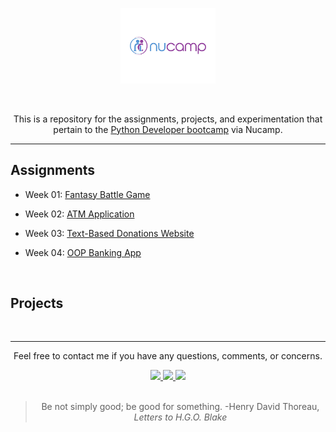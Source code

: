 <!-- HEADER -->
<div align="center">
  <p>
    <img src="nucamp_logo.jpg" width="30%" height="30%">
  </p>
  <br>
  <p>This is a repository for the assignments, projects, and experimentation that pertain to the <a href="https://www.nucamp.co/bootcamp-overview/back-end-sql-devops-python" target="_blank">Python Developer bootcamp</a> via Nucamp.<p>
</div>
<hr>
<!-- /HEADER -->
<!-- MAIN -->
<h2>Assignments</h2>
<ul>
  <li>
    <p>Week 01: <a href="./1-Fundamentals/assignments/wk01" target="_blank">Fantasy Battle Game</a></p>
  </li>
  <li>
    <p>Week 02: <a href="./1-Fundamentals/assignments/wk02" target="_blank">ATM Application</a></p>
  </li>
  <li>
    <p>Week 03: <a href="./1-Fundamentals/assignments/wk03" target="_blank">Text-Based Donations Website</a></p>
  </li>
  <li>
    <p>Week 04: <a href="./1-Fundamentals/assignments/wk04" target="_blank">OOP Banking App</a></p>
  </li>
</ul>
<br>
<h2>Projects</h2>
<br>
<hr>
<!-- /MAIN -->
<!-- FOOTER -->
<div align="center">
  <p>Feel free to contact me if you have any questions, comments, or concerns.</p>
  <span>
    <a href="mailto:jdwill917@live.com">
      <img src="https://img.shields.io/badge/Email-%230078D4.svg?&style=for-the-badge&logo=microsoftoutlook&logoColor=white&labelColor=000000&color=6495ED&link=mailto:jdwill917@live.com">
    </a>
  </span>
  <span>
    <a href="https://www.instagram.com/jdthedev" target="_blank">
      <img src="https://img.shields.io/badge/Instagram-%23E4405F.svg?&style=for-the-badge&logo=instagram&logoColor=white&labelColor=000000&color=6495ED&link=https://www.instagram.com/jdthedev">
    </a>
  </span> 
  <span>
    <a href="https://twitter.com/jd_the_dev" target="_blank">
      <img src="https://img.shields.io/badge/Twitter-%231877F2.svg?&style=for-the-badge&logo=twitter&logoColor=white&labelColor=000000&color=6495ED&link=https://twitter.com/jd_the_dev">
    </a>
  </span>
  <br>
  <br>
  <blockquote>
    Be not simply good; be good for something. -Henry David Thoreau, <em>Letters to H.G.O. Blake</em>
  </blockquote>
</div>
<!-- /FOOTER -->
